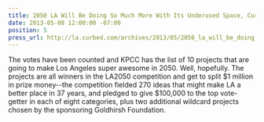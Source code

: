 ```yaml
---
title: 2050 LA Will Be Doing So Much More With Its Underused Space, Curbed LA
date: 2013-05-08 12:00:00 -07:00
position: 5
press_url: http://la.curbed.com/archives/2013/05/2050_la_will_be_doing_so_much_more_with_its_underused_space.php
---
```


The votes have been counted and KPCC has the list of 10 projects that are going to make Los Angeles super awesome in 2050. Well, hopefully. The projects are all winners in the LA2050 competition and get to split $1 million in prize money--the competition fielded 270 ideas that might make LA a better place in 37 years, and pledged to give $100,000 to the top vote-getter in each of eight categories, plus two additional wildcard projects chosen by the sponsoring Goldhirsh Foundation.
